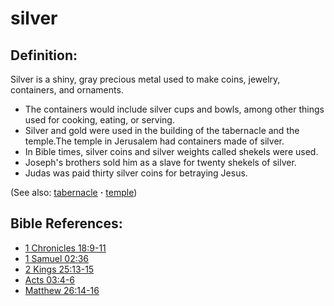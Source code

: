 # silver #

## Definition: ##

Silver is a shiny, gray precious metal used to make coins, jewelry, containers, and ornaments.

* The containers would include silver cups and bowls, among other things used for cooking, eating, or serving.
* Silver and gold were used in the building of the tabernacle and the temple.The temple in Jerusalem had containers made of silver.
* In Bible times, silver coins and silver weights called shekels were used.
* Joseph's brothers sold him as a slave for twenty shekels of silver.
* Judas was paid thirty silver coins for betraying Jesus.

(See also: [tabernacle](../kt/tabernacle.md) **·** [temple](../kt/temple.md))

## Bible References: ##

* [1 Chronicles 18:9-11](https://door43.org/en/bible/notes/1ch/18/09)
* [1 Samuel 02:36](https://door43.org/en/bible/notes/1sa/02/36)
* [2 Kings 25:13-15](https://door43.org/en/bible/notes/2ki/25/13)
* [Acts 03:4-6](https://door43.org/en/bible/notes/act/03/04)
* [Matthew 26:14-16](https://door43.org/en/bible/notes/mat/26/14)

